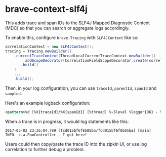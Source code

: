 # brave-context-slf4j
This adds trace and span IDs to the SLF4J Mapped Diagnostic Context (MDC)
so that you can search or aggregate logs accordingly.

To enable this, configure `brave.Tracing` with `SLF4JContext`
like so:

```java
correlationContext = new SLF4JContext();
tracing = Tracing.newBuilder()
    .currentTraceContext(ThreadLocalCurrentTraceContext.newBuilder()
        .addScopeDecorator(CorrelationFieldScopeDecorator.create(correlationContext))
       .build()
    )
    ...
    .build();
```

Then, in your log configuration, you can use `traceId`, `parentId`, `spanId` and `sampled`.

Here's an example logback configuration:

```xml
<pattern>%d [%X{traceId}/%X{spanId}] [%thread] %-5level %logger{36} - %msg%n</pattern>
```

When a trace is in progress, it would log statements like this:
```
2017-05-02 23:36:04,789 [fcd015bf6f8b05ba/fcd015bf6f8b05ba] [main] INFO  c.a.FooController - I got here!
```

Users could then copy/paste the trace ID into the zipkin UI, or use log
correlation to further debug a problem.
